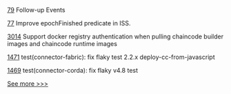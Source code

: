 
[79](https://github.com/hyperledger-labs/mirbft/issues/79) Follow-up Events

[77](https://github.com/hyperledger-labs/mirbft/issues/77) Improve epochFinished predicate in ISS.

[3014](https://github.com/hyperledger/fabric/issues/3014) Support docker registry authentication when pulling chaincode builder images and chaincode runtime images

[1471](https://github.com/hyperledger/cactus/issues/1471) test(connector-fabric): fix flaky test 2.2.x deploy-cc-from-javascript

[1469](https://github.com/hyperledger/cactus/issues/1469) test(connector-corda): fix flaky v4.8 test


[See more >>>](https://start-here.hyperledger.org/issues)
